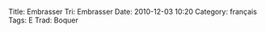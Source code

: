 Title: Embrasser
 Tri: Embrasser
 Date: 2010-12-03 10:20
 Category: français
 Tags: E
 Trad: Boquer
 